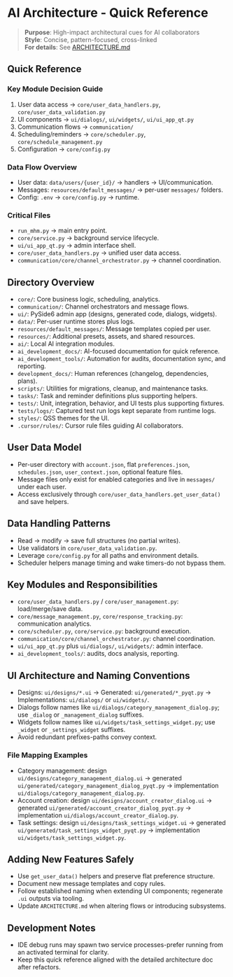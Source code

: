 # AI Architecture - Quick Reference

> **Purpose**: High-impact architectural cues for AI collaborators  
> **Style**: Concise, pattern-focused, cross-linked  
> **For details**: See [ARCHITECTURE.md](../ARCHITECTURE.md)

## Quick Reference

### Key Module Decision Guide
1. User data access -> `core/user_data_handlers.py`, `core/user_data_validation.py`
2. UI components -> `ui/dialogs/`, `ui/widgets/`, `ui/ui_app_qt.py`
3. Communication flows -> `communication/`
4. Scheduling/reminders -> `core/scheduler.py`, `core/schedule_management.py`
5. Configuration -> `core/config.py`

### Data Flow Overview
- User data: `data/users/{user_id}/` -> handlers -> UI/communication.
- Messages: `resources/default_messages/` -> per-user `messages/` folders.
- Config: `.env` -> `core/config.py` -> runtime.

### Critical Files
- `run_mhm.py` -> main entry point.
- `core/service.py` -> background service lifecycle.
- `ui/ui_app_qt.py` -> admin interface shell.
- `core/user_data_handlers.py` -> unified user data access.
- `communication/core/channel_orchestrator.py` -> channel coordination.

## Directory Overview
- `core/`: Core business logic, scheduling, analytics.
- `communication/`: Channel orchestrators and message flows.
- `ui/`: PySide6 admin app (designs, generated code, dialogs, widgets).
- `data/`: Per-user runtime stores plus logs.
- `resources/default_messages/`: Message templates copied per user.
- `resources/`: Additional presets, assets, and shared resources.
- `ai/`: Local AI integration modules.
- `ai_development_docs/`: AI-focused documentation for quick reference.
- `ai_development_tools/`: Automation for audits, documentation sync, and reporting.
- `development_docs/`: Human references (changelog, dependencies, plans).
- `scripts/`: Utilities for migrations, cleanup, and maintenance tasks.
- `tasks/`: Task and reminder definitions plus supporting helpers.
- `tests/`: Unit, integration, behavior, and UI tests plus supporting fixtures.
- `tests/logs/`: Captured test run logs kept separate from runtime logs.
- `styles/`: QSS themes for the UI.
- `.cursor/rules/`: Cursor rule files guiding AI collaborators.

## User Data Model
- Per-user directory with `account.json`, flat `preferences.json`, `schedules.json`, `user_context.json`, optional feature files.
- Message files only exist for enabled categories and live in `messages/` under each user.
- Access exclusively through `core/user_data_handlers.get_user_data()` and save helpers.

## Data Handling Patterns
- Read -> modify -> save full structures (no partial writes).
- Use validators in `core/user_data_validation.py`.
- Leverage `core/config.py` for all paths and environment details.
- Scheduler helpers manage timing and wake timers-do not bypass them.

## Key Modules and Responsibilities
- `core/user_data_handlers.py` / `core/user_management.py`: load/merge/save data.
- `core/message_management.py`, `core/response_tracking.py`: communication analytics.
- `core/scheduler.py`, `core/service.py`: background execution.
- `communication/core/channel_orchestrator.py`: channel coordination.
- `ui/ui_app_qt.py` plus `ui/dialogs/`, `ui/widgets/`: admin interface.
- `ai_development_tools/`: audits, docs analysis, reporting.

## UI Architecture and Naming Conventions
- Designs: `ui/designs/*.ui` -> Generated: `ui/generated/*_pyqt.py` -> Implementations: `ui/dialogs/` or `ui/widgets/`.
- Dialogs follow names like `ui/dialogs/category_management_dialog.py`; use `_dialog` or `_management_dialog` suffixes.
- Widgets follow names like `ui/widgets/task_settings_widget.py`; use `_widget` or `_settings_widget` suffixes.
- Avoid redundant prefixes-paths convey context.

### File Mapping Examples
- Category management: design `ui/designs/category_management_dialog.ui` -> generated `ui/generated/category_management_dialog_pyqt.py` -> implementation `ui/dialogs/category_management_dialog.py`.
- Account creation: design `ui/designs/account_creator_dialog.ui` -> generated `ui/generated/account_creator_dialog_pyqt.py` -> implementation `ui/dialogs/account_creator_dialog.py`.
- Task settings: design `ui/designs/task_settings_widget.ui` -> generated `ui/generated/task_settings_widget_pyqt.py` -> implementation `ui/widgets/task_settings_widget.py`.

## Adding New Features Safely
- Use `get_user_data()` helpers and preserve flat preference structure.
- Document new message templates and copy rules.
- Follow established naming when extending UI components; regenerate `.ui` outputs via tooling.
- Update `ARCHITECTURE.md` when altering flows or introducing subsystems.

## Development Notes
- IDE debug runs may spawn two service processes-prefer running from an activated terminal for clarity.
- Keep this quick reference aligned with the detailed architecture doc after refactors.

